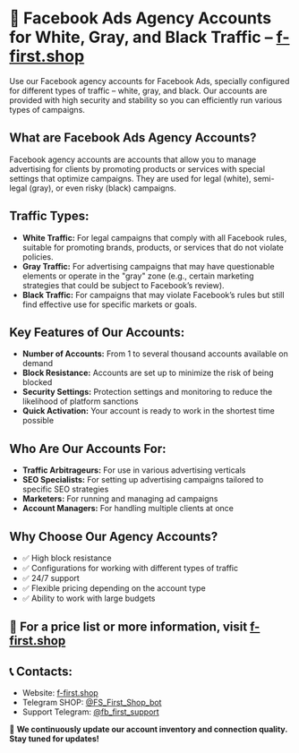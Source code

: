 # 📡 Facebook Ads Agency Accounts for White, Gray, and Black Traffic – [f-first.shop](https://f-first.shop/en)

Use our Facebook agency accounts for Facebook Ads, specially configured for different types of traffic – white, gray, and black. Our accounts are provided with high security and stability so you can efficiently run various types of campaigns.

## What are Facebook Ads Agency Accounts?  
Facebook agency accounts are accounts that allow you to manage advertising for clients by promoting products or services with special settings that optimize campaigns. They are used for legal (white), semi-legal (gray), or even risky (black) campaigns.

## Traffic Types:
- **White Traffic:** For legal campaigns that comply with all Facebook rules, suitable for promoting brands, products, or services that do not violate policies.
- **Gray Traffic:** For advertising campaigns that may have questionable elements or operate in the "gray" zone (e.g., certain marketing strategies that could be subject to Facebook’s review).
- **Black Traffic:** For campaigns that may violate Facebook’s rules but still find effective use for specific markets or goals.

## Key Features of Our Accounts:
- **Number of Accounts:** From 1 to several thousand accounts available on demand
- **Block Resistance:** Accounts are set up to minimize the risk of being blocked
- **Security Settings:** Protection settings and monitoring to reduce the likelihood of platform sanctions
- **Quick Activation:** Your account is ready to work in the shortest time possible

## Who Are Our Accounts For:
- **Traffic Arbitrageurs:** For use in various advertising verticals
- **SEO Specialists:** For setting up advertising campaigns tailored to specific SEO strategies
- **Marketers:** For running and managing ad campaigns
- **Account Managers:** For handling multiple clients at once

## Why Choose Our Agency Accounts?
- ✅ High block resistance
- ✅ Configurations for working with different types of traffic
- ✅ 24/7 support
- ✅ Flexible pricing depending on the account type
- ✅ Ability to work with large budgets

## 💬 For a price list or more information, visit [f-first.shop](https://f-first.shop/en)

## 📞 Contacts:
- Website: [f-first.shop](https://f-first.shop/en)
- Telegram SHOP: [@FS_First_Shop_bot](https://t.me/FS_First_Shop_bot)
- Support Telegram: [@fb_first_support](https://t.me/fb_first_support)

🔔 **We continuously update our account inventory and connection quality. Stay tuned for updates!**
